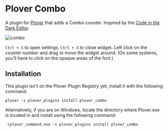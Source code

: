 # Plover Combo

A plugin for [Plover](https://github.com/openstenoproject/plover) that adds a Combo counter. Inspired by the [Code in the Dark Editor](https://github.com/codeinthedark/editor).

![combo](https://user-images.githubusercontent.com/30435273/131253406-878f1d0b-6f83-4d31-8f2b-b919f5f9424a.gif)

`Ctrl + S` to open settings, `Ctrl + X` to close widget. Left click on the counter number and drag to move the widget around. (On some systems, you'll have to click on the opaque areas of the font.)

## Installation

This plugin isn't on the Plover Plugin Registry yet; install it with the following command:

```
plover -s plover_plugins install plover_combo
```

Alternatively, if you are on Windows, locate the directory where Plover.exe is located in and install using the following command:

```
.\plover_command.exe -s plover_plugins install plover_combo
```